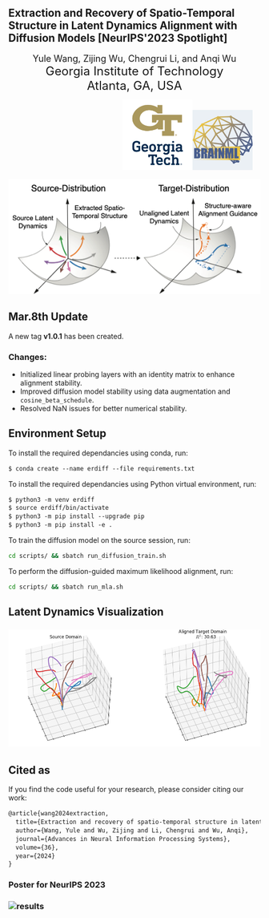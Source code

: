 <h2>Extraction and Recovery of Spatio-Temporal Structure in Latent Dynamics Alignment with Diffusion Models [NeurIPS'2023 Spotlight]</h2>

<div align='center' ><font size='4'>Yule Wang, Zijing Wu, Chengrui Li, and Anqi Wu</font></div>

<div align='center' ><font size='5'>Georgia Institute of Technology</font></div>

<div align='center' ><font size='5'>Atlanta, GA, USA</font></div>

&nbsp;&nbsp;&nbsp;&nbsp;&nbsp;&nbsp;&nbsp;&nbsp;&nbsp;&nbsp;&nbsp;&nbsp;&nbsp;&nbsp;&nbsp;&nbsp;&nbsp;&nbsp;&nbsp;&nbsp;&nbsp;&nbsp;&nbsp;&nbsp;&nbsp;&nbsp;&nbsp;&nbsp;&nbsp;&nbsp;&nbsp;&nbsp;&nbsp;&nbsp;&nbsp;&nbsp;&nbsp;&nbsp;&nbsp;&nbsp; &nbsp;&nbsp;&nbsp;&nbsp;&nbsp;&nbsp;&nbsp;&nbsp;&nbsp;&nbsp;&nbsp;&nbsp;&nbsp;&nbsp;&nbsp;&nbsp;                 <img src="images/GTVertical_RGB.png" alt="GTVertical_RGB" width="140" /><img src="images/127633222.png" alt="GTVertical_RGB" width="120" />



<div align=center><img src="images/ERDiff_main_github.png", width="650"></div>

## Mar.8th Update 

A new tag **v1.0.1** has been created.

### Changes:
- Initialized linear probing layers with an identity matrix to enhance alignment stability.  
- Improved diffusion model stability using data augmentation and `cosine_beta_schedule`.  
- Resolved NaN issues for better numerical stability.  



## **Environment Setup**

To install the required dependancies using conda, run:

```markdown
$ conda create --name erdiff --file requirements.txt
```

To install the required dependancies using Python virtual environment, run:
```markdown
$ python3 -m venv erdiff
$ source erdiff/bin/activate
$ python3 -m pip install --upgrade pip
$ python3 -m pip install -e .
```

To train the diffusion model on the source session, run:
```bash
cd scripts/ && sbatch run_diffusion_train.sh
```

To perform the diffusion-guided maximum likelihood alignment, run:
```bash
cd scripts/ && sbatch run_mla.sh
```



## **Latent Dynamics Visualization**

###  ![results](images/results_aligned.png)


## **Cited as**
If you find the code useful for your research, please consider citing our work:

```markdown
@article{wang2024extraction,
  title={Extraction and recovery of spatio-temporal structure in latent dynamics alignment with diffusion model},
  author={Wang, Yule and Wu, Zijing and Li, Chengrui and Wu, Anqi},
  journal={Advances in Neural Information Processing Systems},
  volume={36},
  year={2024}
}
```

### **Poster for NeurIPS 2023**

###  ![results](images/ERDiff_NeurIPS23_Poster_Final.png)

